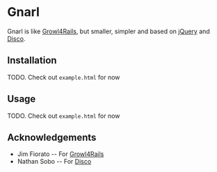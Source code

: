 
Gnarl
================================================================================

Gnarl is like [Growl4Rails](http://github.com/jfiorato/growl4rails/tree/master),
but smaller, simpler and based on [jQuery](http://jquery.com/) and [Disco](http://github.com/coreyti/disco/tree/master).


Installation
--------------------------------------------------------------------------------

TODO.  Check out `example.html` for now


Usage
--------------------------------------------------------------------------------

TODO.  Check out `example.html` for now


Acknowledgements
--------------------------------------------------------------------------------

  * Jim Fiorato -- For [Growl4Rails](http://github.com/jfiorato/growl4rails/tree/master)
  * Nathan Sobo -- For [Disco](http://github.com/nathansobo/disco/tree/master)
